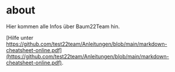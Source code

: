 # about
Hier kommen alle Infos über Baum22Team hin.

[Hilfe unter https://github.com/test22team/Anleitungen/blob/main/markdown-cheatsheet-online.pdf](https://github.com/test22team/Anleitungen/blob/main/markdown-cheatsheet-online.pdf).
